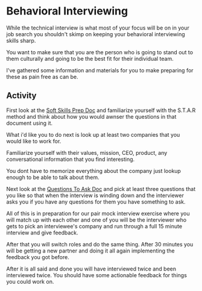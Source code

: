 # Behavioral Interviewing

While the technical interview is what most of your focus will be on in your job search you shouldn't skimp on keeping your behavioral interviewing skills sharp.

You want to make sure that you are the person who is going to stand out to them culturally and going to be the best fit for their individual team.

I've gathered some information and materials for you to make preparing for these as pain free as can be.

## Activity

First look at the [Soft Skills Prep Doc](https://github.com/codyjgreen/Behavioral/blob/master/Behavioral-resources/Soft-Skills-Prep.md) and familiarize yourself with the S.T.A.R method and think about how you would awnser the questions in that document using it.

What i'd like you to do next is look up at least two companies that you would like to work for.

Familiarize yourself with their values, mission, CEO, product, any conversational information that you find interesting.

You dont have to memorize everything about the company just lookup enough to be able to talk about them.

Next look at the [Questions To Ask Doc](https://github.com/codyjgreen/Behavioral/blob/master/Behavioral-resources/Questions-To-Ask.md) and pick at least three questions that you like so that when the interview is winding down and the interviewer asks you if you have any questions for them you have something to ask.

All of this is in preparation for our pair mock interview exercise where you will match up with each other and one of you will be the interviewer who gets to pick an interviewee's company and run through a full 15 minute interview and give feedback.

After that you will switch roles and do the same thing.
After 30 minutes you will be getting a new partner and doing it all again implementing the feedback you got before.

After it is all said and done you will have interviewed twice and been interviewed twice. You should have some actionable feedback for things you could work on.